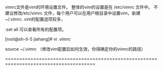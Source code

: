 vimrc文件是vim的环境设置文件。
整体的vim的设置是在 /etc/vimrc 文件中。
不建议修改/etc/vimrc 文件，每个用户可以在用户根目录中设置vim，新建 ~/.vimrc.
vim的配置选项较多，

:set all
可以查看所有的配置项。

[root@sh-tl-5 jiahang]# vi .vimrc


source ~/.vimrc （修改vim配置后如何生效，你得确定你的vimrc的路径）

======================================================================================
